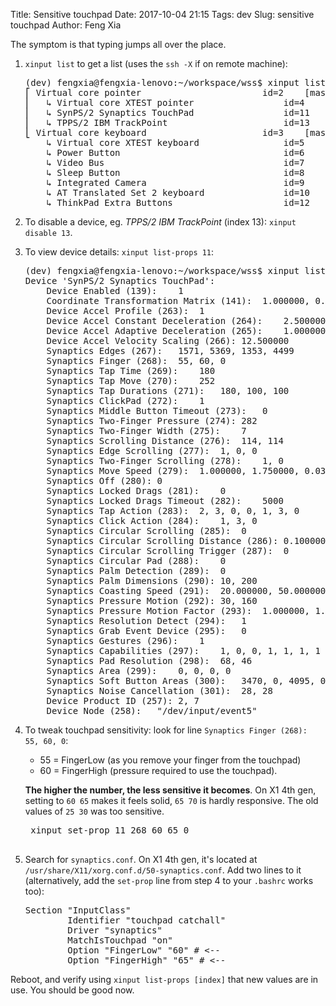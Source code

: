 Title: Sensitive touchpad
Date: 2017-10-04 21:15
Tags: dev
Slug: sensitive touchpad
Author: Feng Xia

The symptom is that typing jumps all over the place.

1. `xinput list` to get a list (uses the `ssh -X` if on remote
   machine):
   <pre class="brush:plain;">
   (dev) fengxia@fengxia-lenovo:~/workspace/wss$ xinput list
   ⎡ Virtual core pointer                    	id=2	[master pointer  (3)]
   ⎜   ↳ Virtual core XTEST pointer              	id=4	[slave  pointer  (2)]
   ⎜   ↳ SynPS/2 Synaptics TouchPad              	id=11	[slave  pointer  (2)]
   ⎜   ↳ TPPS/2 IBM TrackPoint                   	id=13	[slave  pointer  (2)]
   ⎣ Virtual core keyboard                   	id=3	[master keyboard (2)]
       ↳ Virtual core XTEST keyboard             	id=5	[slave  keyboard (3)]
       ↳ Power Button                            	id=6	[slave  keyboard (3)]
       ↳ Video Bus                               	id=7	[slave  keyboard (3)]
       ↳ Sleep Button                            	id=8	[slave  keyboard (3)]
       ↳ Integrated Camera                       	id=9	[slave  keyboard (3)]
       ↳ AT Translated Set 2 keyboard            	id=10	[slave  keyboard (3)]
       ↳ ThinkPad Extra Buttons                  	id=12	[slave  keyboard (3)]
   </pre>
   
2. To disable a device, eg. _TPPS/2 IBM TrackPoint_ (index 13):
   `xinput disable 13`.
3. To view device details: `xinput list-props 11`:
   <pre class="brush:plain;">
   (dev) fengxia@fengxia-lenovo:~/workspace/wss$ xinput list-props 11
   Device 'SynPS/2 Synaptics TouchPad':
       Device Enabled (139):	1
       Coordinate Transformation Matrix (141):	1.000000, 0.000000, 0.000000, 0.000000, 1.000000, 0.000000, 0.000000, 0.000000, 1.000000
       Device Accel Profile (263):	1
       Device Accel Constant Deceleration (264):	2.500000
       Device Accel Adaptive Deceleration (265):	1.000000
       Device Accel Velocity Scaling (266):	12.500000
       Synaptics Edges (267):	1571, 5369, 1353, 4499
       Synaptics Finger (268):	55, 60, 0
       Synaptics Tap Time (269):	180
       Synaptics Tap Move (270):	252
       Synaptics Tap Durations (271):	180, 100, 100
       Synaptics ClickPad (272):	1
       Synaptics Middle Button Timeout (273):	0
       Synaptics Two-Finger Pressure (274):	282
       Synaptics Two-Finger Width (275):	7
       Synaptics Scrolling Distance (276):	114, 114
       Synaptics Edge Scrolling (277):	1, 0, 0
       Synaptics Two-Finger Scrolling (278):	1, 0
       Synaptics Move Speed (279):	1.000000, 1.750000, 0.034886, 0.000000
       Synaptics Off (280):	0
       Synaptics Locked Drags (281):	0
       Synaptics Locked Drags Timeout (282):	5000
       Synaptics Tap Action (283):	2, 3, 0, 0, 1, 3, 0
       Synaptics Click Action (284):	1, 3, 0
       Synaptics Circular Scrolling (285):	0
       Synaptics Circular Scrolling Distance (286):	0.100000
       Synaptics Circular Scrolling Trigger (287):	0
       Synaptics Circular Pad (288):	0
       Synaptics Palm Detection (289):	0
       Synaptics Palm Dimensions (290):	10, 200
       Synaptics Coasting Speed (291):	20.000000, 50.000000
       Synaptics Pressure Motion (292):	30, 160
       Synaptics Pressure Motion Factor (293):	1.000000, 1.000000
       Synaptics Resolution Detect (294):	1
       Synaptics Grab Event Device (295):	0
       Synaptics Gestures (296):	1
       Synaptics Capabilities (297):	1, 0, 0, 1, 1, 1, 1
       Synaptics Pad Resolution (298):	68, 46
       Synaptics Area (299):	0, 0, 0, 0
       Synaptics Soft Button Areas (300):	3470, 0, 4095, 0, 0, 0, 0, 0
       Synaptics Noise Cancellation (301):	28, 28
       Device Product ID (257):	2, 7
       Device Node (258):	"/dev/input/event5"
   </pre>
3. To tweak touchpad sensitivity: look for line `Synaptics Finger
   (268):	55, 60, 0`:
   
    - 55 = FingerLow (as you remove your finger from the touchpad)
    - 60 = FingerHigh (pressure required to use the touchpad).
   
    **The higher the number, the less sensitive it
    becomes**. On X1 4th gen, setting to `60 65` makes it feels
    solid, `65 70` is hardly responsive. 
    The old values of `25 30` was too sensitive.
    
    <pre class="brush:plain;">
    xinput set-prop 11 268 60 65 0
    </pre>
    
4. Search for `synaptics.conf`. On X1 4th gen, it's located at
   `/usr/share/X11/xorg.conf.d/50-synaptics.conf`. Add two lines to
   it (alternatively, add the `set-prop` line from step 4 
   to your `.bashrc` works too):
   <pre class="brush:plain;">
   Section "InputClass"
           Identifier "touchpad catchall"
           Driver "synaptics"
           MatchIsTouchpad "on"
           Option "FingerLow" "60" # <--
           Option "FingerHigh" "65" # <--
   </pre>

Reboot, and verify using `xinput list-props [index]` that new values
are in use. You should be good now.
